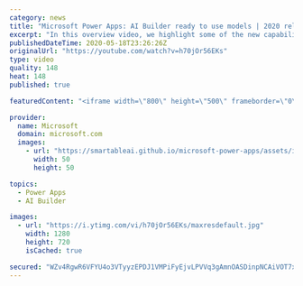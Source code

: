 ```yaml
---
category: news
title: "Microsoft Power Apps: AI Builder ready to use models | 2020 release wave 1 overview"
excerpt: "In this overview video, we highlight some of the new capabilities included in the latest update to Microsoft Power Apps, AI Builder ready to use models.     Here are the capabilities covered:   • Entity extraction helps you by identifying and extracting people, dates, places, locations, etc. from text"
publishedDateTime: 2020-05-18T23:26:26Z
originalUrl: "https://youtube.com/watch?v=h70jOr56EKs"
type: video
quality: 148
heat: 148
published: true

featuredContent: "<iframe width=\"800\" height=\"500\" frameborder=\"0\" src=\"https://www.youtube.com/embed/h70jOr56EKs\" allow=\"accelerometer; autoplay; encrypted-media; gyroscope; picture-in-picture\" allowfullscreen></iframe>"

provider:
  name: Microsoft
  domain: microsoft.com
  images:
    - url: "https://smartableai.github.io/microsoft-power-apps/assets/images/organizations/microsoft.com-50x50.jpg"
      width: 50
      height: 50

topics:
  - Power Apps
  - AI Builder

images:
  - url: "https://i.ytimg.com/vi/h70jOr56EKs/maxresdefault.jpg"
    width: 1280
    height: 720
    isCached: true

secured: "WZv4RgwR6VFYU4o3VTyyzEPDJ1VMPiFyEjvLPVVq3gAmnOASDinpNCAiVOT7xLHjgPGrxWWdGl/XTXBJ7M+NPrf4ylvFLqhK3fq54IhNSSPNtUq9ndjCRgC8AX798BllAZo7ZOb8PeyX+EBoTlP6txMqA1DCsvv9EicOiUGJD1xW9vKsEeojSXY9a8lcHXZhAH8EaXKcmWISrOGkJ45LlptddYrl8W7cW7aVT7cvsi9RPuoZlISuBLN2ggyIYh/sxaN3z4vH7p68p5qgX83FA/8ULQbb9z1KWQ9ISQOT1jnc7iDjqDtHhEFWdtkF3Lgw8hhdiAelGaMjmMAPwLXJlGgCBhcpkY1mzbuuccrSUjzuTe4oCL3cpZzt4veszuYQW+zklD8/QD+tSrn/ypi3e890eFTFKvdxQG6ff9wHS43pMcnHOUcF8akxsvofQHqD;7FSjfE10UZJxKeIDoJ/Xug=="
---
```


